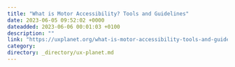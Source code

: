 ```yaml
---
title: "What is Motor Accessibility? Tools and Guidelines"
date: 2023-06-05 09:52:02 +0000
dateadded: 2023-06-06 00:01:03 +0100
description: ""
link: "https://uxplanet.org/what-is-motor-accessibility-tools-and-guidelines-4277c2cb9fe8?source=rss----819cc2aaeee0---4"
category:
directory: _directory/ux-planet.md
---
```

